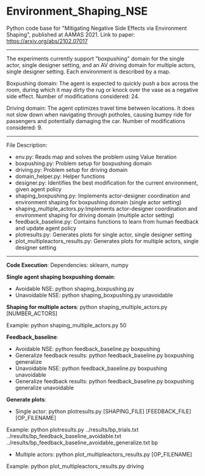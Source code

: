 # Environment_Shaping_NSE
Python code base for "Mitigating Negative Side Effects via Environment Shaping", published at AAMAS 2021. 
Link to paper: https://arxiv.org/abs/2102.07017

-----------------------------------------------------------------------------------------------------------
The experiments currently support "boxpushing" domain for the single actor, single designer setting, and an AV driving domain for multiple actors, single designer setting. Each environment is described by a map. 

Boxpushing domain: The agent is expected to quickly push a box across the room, during which it may dirty the rug or knock over the vase as a negative side effect. Number of modifications considered: 24.

Driving domain: The agent optimizes travel time between locations. It does not slow down when navigating through potholes, causing bumpy ride for passengers and potentially damaging the car. Number of modifications considered: 9.

-----------------------------------------------------------------------------------------------------------
File Description:
- env.py: Reads map and solves the problem using Value Iteration
- boxpushing.py: Problem setup for boxpushing domain 
- driving.py: Problem setup for driving domain
- domain_helper.py: Helper functions
- designer.py: Identifies the best modification for the current environment, given agent policy  
- shaping_boxpushing.py: Implements actor-designer coordination and environment shaping for boxpushing domain (single actor setting)
- shaping_multiple_actors.py:Implements actor-designer coordination and environment shaping for driving domain (multiple actor setting)
- feedback_baseline.py: Contains functions to learn from human feedback and update agent policy
- plotresults.py: Generates plots for single actor, single designer setting
- plot_multipleactors_results.py: Generates plots for multiple actors, single designer setting

-----------------------------------------------------------------------------------------------------------

**Code Execution**:
Dependencies: sklearn, numpy

**Single agent shaping boxpushing domain**:
- Avoidable NSE: python shaping_boxpushing.py 
- Unavoidable NSE: python shaping_boxpushing.py unavoidable

**Shaping for multiple actors**:
python shaping_multiple_actors.py [NUMBER_ACTORS]

Example: python shaping_multiple_actors.py 50

**Feedback_baseline**:
- Avoidable NSE: python feedback_baseline.py boxpushing
- Generalize feedback results: python feedback_baseline.py boxpushing generalize
- Unavoidable NSE: python feedback_baseline.py boxpushing unavoidable
- Generalize feedback results: python feedback_baseline.py boxpushing generalize unavoidable

**Generate plots**:
- Single actor: python plotresults.py [SHAPING_FILE] [FEEDBACK_FILE] [OP_FILENAME]

Example: python plotresults.py ../results/bp_trials.txt ../results/bp_feedback_baseline_avoidable.txt ../results/bp_feedback_baseline_avoidable_generalize.txt bp
- Multiple actors: python plot_multipleactors_results.py [OP_FILENAME]

Example: python plot_multipleactors_results.py driving

